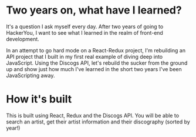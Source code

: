 # Two years on, what have I learned? 

It's a question I ask myself every day. After two years of going to HackerYou, I want to see what I learned in the realm of front-end development.

In an attempt to go hard mode on a React-Redux project, I'm rebuilding an API project that I built in my first real example of diving deep into JavaScript. Using the Discogs API, let's rebuild the sucker from the ground up and show just how much I've learned in the short two years I've been JavaScripting away. 

# How it's built

This is built using React, Redux and the Discogs API. You will be able to search an artist, get their artist information and their discography (sorted by year!)
